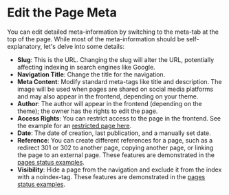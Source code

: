 # Edit the Page Meta

You can edit detailed meta-information by switching to the meta-tab at the top of the page. While most of the meta-information should be self-explanatory, let's delve into some details:

- **Slug**: This is the URL. Changing the slug will alter the URL, potentially affecting indexing in search engines like Google.
- **Navigation Title**: Change the title for the navigation.
- **Meta Content**: Modify standard meta-tags like title and description. The image will be used when pages are shared on social media platforms and may also appear in the frontend, depending on your theme.
- **Author**: The author will appear in the frontend (depending on the theme); the owner has the rights to edit the page.
- **Access Rights**: You can restrict access to the page in the frontend. See the example for an [restricted page here](/tm/content/visual/publish-status/restricted).
- **Date**: The date of creation, last publication, and a manually set date.
- **Reference**: You can create different references for a page, such as a redirect 301 or 302 to another page, copying another page, or linking the page to an external page. These features are demonstrated in the [pages status examples](tm/content/visual/publish-status).
- **Visibility**: Hide a page from the navigation and exclude it from the index with a noindex-tag. These features are demonstrated in the [pages status examples](tm/content/visual/publish-status).

